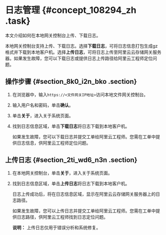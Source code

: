 # 日志管理 {#concept_108294_zh .task}

本文介绍如何在本地网关控制台上传、下载日志。

本地网关控制台支持上传、下载日志。选择**下载日志**，可将日志信息打包生成gz格式并下载到本地客户机。选择**上传日志**，可将日志上传至阿里云云存储网关服务器。如果发生故障，您可以下载日志或提供日志上传路径给阿里云工程师定位问题。

## 操作步骤 {#section_8k0_i2n_bko .section}

1.  在浏览器中，输入`https://<文件网关IP地址>`访问本地文件网关控制台。
2.  输入用户名和密码，单击**确认**。
3.  单击**关于**，进入关于系统页面。
4.  找到日志信息区域，单击**下载日志**将日志下载到本地客户机。 

    如果发生故障，您可以下载日志并提交工单给阿里云工程师。您需在工单中提供日志信息，供阿里云工程师定位问题。


## 上传日志 {#section_2ti_wd6_n3n .section}

1.  在本地网关控制台，单击**关于**，进入关于系统页面。
2.  找到日志信息区域，单击**上传日志**将日志下载到本地客户机。 

    日志上传成功后，将在日志信息区域，显示在阿里云云存储网关服务器上的日志路径。

    如果发生故障，您可以上传日志并提交工单给阿里云工程师。您需在工单中提供日志路径，供阿里云工程师找到日志定位问题。

    **说明：** 上传日志仅用于错误分析和系统修复。



